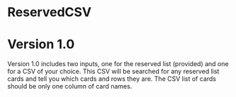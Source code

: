 # ReservedCSV
 
# Version 1.0

Version 1.0 includes two inputs, one for the reserved list (provided) and one for a CSV of your choice. This CSV will be searched for any reserved list cards and tell you which cards and rows they are.
The CSV list of cards should be only one column of card names. 
